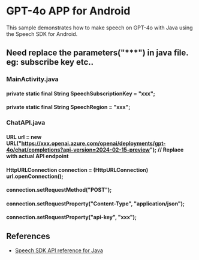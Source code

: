 # GPT-4o APP for Android

This sample demonstrates how to make speech on GPT-4o with Java using the Speech SDK for Android.

## Need replace the parameters("***") in java file. eg: subscribe key etc.. 

### MainActivity.java
####    private static final String SpeechSubscriptionKey = "xxx";
####    private static final String SpeechRegion = "xxx";
    
### ChatAPI.java
####    URL url = new URL("https://xxx.openai.azure.com/openai/deployments/gpt-4o/chat/completions?api-version=2024-02-15-preview"); // Replace with actual API endpoint
####    HttpURLConnection connection = (HttpURLConnection) url.openConnection();
####    connection.setRequestMethod("POST");
####    connection.setRequestProperty("Content-Type", "application/json");
####    connection.setRequestProperty("api-key", "xxx"); 
    
## References

* [Speech SDK API reference for Java](https://aka.ms/csspeech/javaref)
